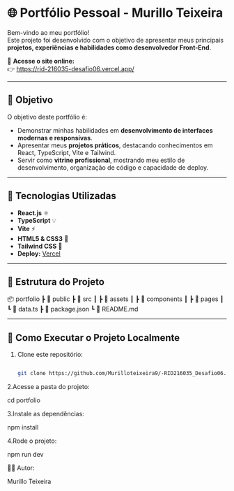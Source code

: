 # 🌐 Portfólio Pessoal - Murillo Teixeira

Bem-vindo ao meu portfólio!  
Este projeto foi desenvolvido com o objetivo de apresentar meus principais **projetos, experiências e habilidades como desenvolvedor Front-End**.

🔗 **Acesse o site online:**  
👉 https://rid-216035-desafio06.vercel.app/

---

## 🎯 Objetivo

O objetivo deste portfólio é:

- Demonstrar minhas habilidades em **desenvolvimento de interfaces modernas e responsivas**.  
- Apresentar meus **projetos práticos**, destacando conhecimentos em React, TypeScript, Vite e Tailwind.  
- Servir como **vitrine profissional**, mostrando meu estilo de desenvolvimento, organização de código e capacidade de deploy.

---

## 🧠 Tecnologias Utilizadas
- **React.js** ⚛️  
- **TypeScript** 💡  
- **Vite** ⚡  
- **HTML5 & CSS3** 🎨  
- **Tailwind CSS** 💅  
- **Deploy:** [Vercel](https://vercel.com)

---

## 📁 Estrutura do Projeto
📦 portfolio
┣ 📂 public
┣ 📂 src
┃ ┣ 📂 assets
┃ ┣ 📂 components
┃ ┣ 📂 pages
┃ ┗ 📜 data.ts
┣ 📜 package.json
┗ 📜 README.md


---

## 🚀 Como Executar o Projeto Localmente

1. Clone este repositório:
   ```bash

   git clone https://github.com/Murilloteixeira9/-RID216035_Desafio06.git

2.Acesse a pasta do projeto:

   cd portfolio

3.Instale as dependências:

   npm install

4.Rode o projeto:

   npm run dev

👨‍💻 Autor:

Murillo Teixeira

